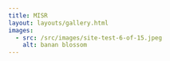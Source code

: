 ```yaml
---
title: MISR
layout: layouts/gallery.html
images:
  - src: /src/images/site-test-6-of-15.jpeg
    alt: banan blossom
---
```

